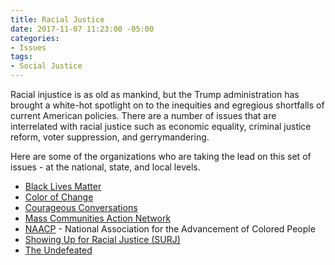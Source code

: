 ```yaml
---
title: Racial Justice
date: 2017-11-07 11:23:00 -05:00
categories:
- Issues
tags:
- Social Justice
---
```


Racial injustice is as old as mankind, but the Trump administration has brought a white-hot spotlight on to the inequities and egregious shortfalls of current American policies. There are a number of issues that are interrelated with racial justice such as economic equality, criminal justice reform, voter suppression, and gerrymandering. 

Here are some of the organizations who are taking the lead on this set of issues - at the national, state, and local levels.
* [Black Lives Matter](https://blacklivesmatter.com/)
* [Color of Change](https://www.colorofchange.org)
* [Courageous Conversations](https://courageousconversation.com/)
* [Mass Communities Action Network](http://www.mcan-pico.org/)
* [NAACP](http://www.naacp.org/) - National Association for the Advancement of Colored People
* [Showing Up for Racial Justice (SURJ)](http://www.showingupforracialjustice.org/)
* [The Undefeated](https://theundefeated.com/)